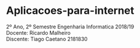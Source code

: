 # Aplicacoes-para-internet
2º Ano, 2º Semestre Engenharia Informatica 2018/19 <br/>
Docente: Ricardo Malheiro <br/>
Discente: Tiago Caetano 2181830
